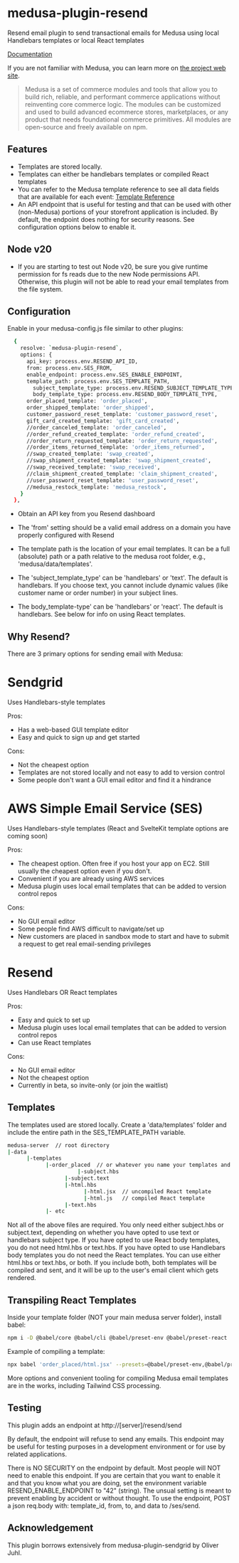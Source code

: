 # medusa-plugin-resend

Resend email plugin to send transactional emails for Medusa using local Handlebars templates or local React templates

[Documentation](https://pevey.com/medusa-plugin-resend)

If you are not familiar with Medusa, you can learn more on [the project web site](https://www.medusajs.com/).

> Medusa is a set of commerce modules and tools that allow you to build rich, reliable, and performant commerce applications without reinventing core commerce logic. The modules can be customized and used to build advanced ecommerce stores, marketplaces, or any product that needs foundational commerce primitives. All modules are open-source and freely available on npm.

## Features

- Templates are stored locally.  
- Templates can either be handlebars templates or compiled React templates
- You can refer to the Medusa template reference to see all data fields that are available for each event: [Template Reference](https://docs.medusajs.com/plugins/notifications/sendgrid#template-reference)
- An API endpoint that is useful for testing and that can be used with other (non-Medusa) portions of your storefront application is included.  By default, the endpoint does nothing for security reasons.  See configuration options below to enable it.

## Node v20

- If you are starting to test out Node v20, be sure you give runtime permission for fs reads due to the new Node permissions API.  Otherwise, this plugin will not be able to read your email templates from the file system.

## Configuration

Enable in your medusa-config.js file similar to other plugins:

```bash
  {
    resolve: `medusa-plugin-resend`,
    options: {
      api_key: process.env.RESEND_API_ID,
      from: process.env.SES_FROM,
      enable_endpoint: process.env.SES_ENABLE_ENDPOINT,
      template_path: process.env.SES_TEMPLATE_PATH,
		subject_template_type: process.env.RESEND_SUBJECT_TEMPLATE_TYPE,
		body_template_type: process.env.RESEND_BODY_TEMPLATE_TYPE,
      order_placed_template: 'order_placed',
      order_shipped_template: 'order_shipped',
      customer_password_reset_template: 'customer_password_reset',
      gift_card_created_template: 'gift_card_created',
      //order_canceled_template: 'order_canceled',
      //order_refund_created_template: 'order_refund_created',
      //order_return_requested_template: 'order_return_requested',
      //order_items_returned_template: 'order_items_returned',
      //swap_created_template: 'swap_created',
      //swap_shipment_created_template: 'swap_shipment_created',
      //swap_received_template: 'swap_received',
      //claim_shipment_created_template: 'claim_shipment_created',
      //user_password_reset_template: 'user_password_reset',
      //medusa_restock_template: 'medusa_restock',
    }
  },
```

- Obtain an API key from you Resend dashboard

- The 'from' setting should be a valid email address on a domain you have properly configured with Resend

- The template path is the location of your email templates.  It can be a full (absolute) path or a path relative to the medusa root folder, e.g., 'medusa/data/templates'.

- The 'subject_template_type' can be 'handlebars' or 'text'.  The default is handlebars.  If you choose text, you cannot include dynamic values (like customer name or order number) in your subject lines.

- The body_template-type' can be 'handlebars' or 'react'.  The default is handlebars.  See below for info on using React templates.

## Why Resend?

There are 3 primary options for sending email with Medusa:

# Sendgrid

Uses Handlebars-style templates

Pros:
- Has a web-based GUI template editor
- Easy and quick to sign up and get started

Cons:
- Not the cheapest option
- Templates are not stored locally and not easy to add to version control
- Some people don't want a GUI email editor and find it a hindrance

# AWS Simple Email Service (SES)

Uses Handlebars-style templates (React and SvelteKit template options are coming soon)

Pros:
- The cheapest option.  Often free if you host your app on EC2.  Still usually the cheapest option even if you don't.
- Convenient if you are already using AWS services
- Medusa plugin uses local email templates that can be added to version control repos

Cons:
- No GUI email editor
- Some people find AWS difficult to navigate/set up
- New customers are placed in sandbox mode to start and have to submit a request to get real email-sending privileges

# Resend

Uses Handlebars OR React templates

Pros:
- Easy and quick to set up
- Medusa plugin uses local email templates that can be added to version control repos
- Can use React templates

Cons:
- No GUI email editor
- Not the cheapest option
- Currently in beta, so invite-only (or join the waitlist)

## Templates

The templates used are stored locally.  Create a 'data/templates' folder and include the entire path in the SES_TEMPLATE_PATH variable.

```bash
medusa-server  // root directory
|-data
      |-templates
            |-order_placed  // or whatever you name your templates and specify in the config file
				      |-subject.hbs
                  |-subject.text
                  |-html.hbs
						|-html.jsx  // uncompiled React template
						|-html.js   // compiled React template
                  |-text.hbs
            |- etc   
```

Not all of the above files are required.  You only need either subject.hbs or subject.text, depending on whether you have opted to use text or handlebars subject type.  If you have opted to use React body templates, you do not need html.hbs or text.hbs.  If you have opted to use Handlebars body templates you do not need the React templates.  You can use either html.hbs or text.hbs, or both.  If you include both, both templates will be compiled and sent, and it will be up to the user's email client which gets rendered.

## Transpiling React Templates

Inside your template folder (NOT your main medusa server folder), install babel:

```bash
npm i -D @babel/core @babel/cli @babel/preset-env @babel/preset-react
```

Example of compiling a template:

```bash
npx babel 'order_placed/html.jsx' --presets=@babel/preset-env,@babel/preset-react -o 'order_placed/html.js'
```

More options and convenient tooling for compiling Medusa email templates are in the works, including Tailwind CSS processing.

## Testing

This plugin adds an endpoint at http://[server]/resend/send

By default, the endpoint will refuse to send any emails.
This endpoint may be useful for testing purposes in a development environment or for use by related applications.

There is NO SECURITY on the endpoint by default. Most people will NOT need to enable this endpoint.
If you are certain that you want to enable it and that you know what you are doing,
set the environment variable RESEND_ENABLE_ENDPOINT to "42" (string).
The unsual setting is meant to prevent enabling by accident or without thought.
To use the endpoint, POST a json req.body with: template_id, from, to, and data to /ses/send.

## Acknowledgement

This plugin borrows extensively from medusa-plugin-sendgrid by Oliver Juhl.

